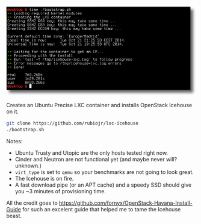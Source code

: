 ![](/images/icehouse-lxc.png)

Creates an Ubuntu Precise LXC container and installs OpenStack Icehouse on it.

```bash
git clone https://github.com/rubiojr/lxc-icehouse
./bootstrap.sh
```

Notes:

* Ubuntu Trusty and Utopic are the only hosts tested right now.
* Cinder and Neutron are not functional yet (and maybe never will? unknown.)
* `virt_type` is set to `qemu` so your benchmarks are not going to look great.
* The Icehouse is on fire.
* A fast download pipe (or an APT cache) and a speedy SSD should give you ~3 minutes of provisioning time.

All the credit goes to https://github.com/fornyx/OpenStack-Havana-Install-Guide for such an excelent guide that helped me to tame the Icehouse beast.
